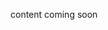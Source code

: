 <!--<meta>
{
    "title":"Overview",
    "description":"Using Network Features on Packet",
    "tag":["Elastic IPs", "Doorman", "Backend Transfer"]
}
</meta>-->

content coming soon
